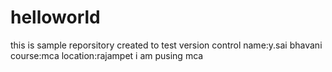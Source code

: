 # helloworld
this is sample reporsitory created to test version control
name:y.sai bhavani
course:mca
location:rajampet
i am pusing mca
